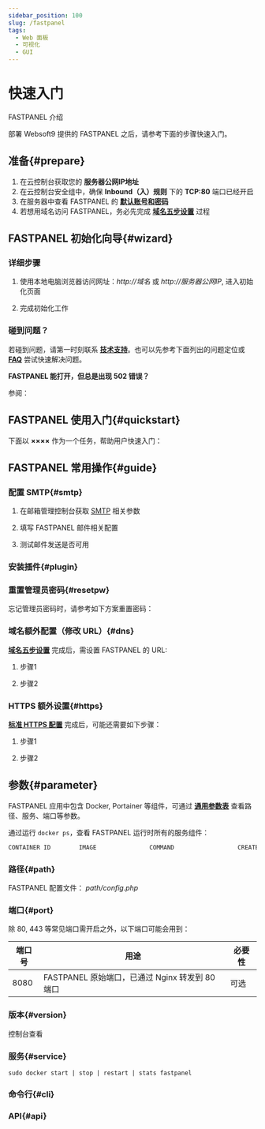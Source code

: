 ```yaml
---
sidebar_position: 100
slug: /fastpanel
tags:
  - Web 面板
  - 可视化
  - GUI
---
```


# 快速入门

FASTPANEL 介绍

部署 Websoft9 提供的 FASTPANEL 之后，请参考下面的步骤快速入门。

## 准备{#prepare}

1. 在云控制台获取您的 **服务器公网IP地址** 
2. 在云控制台安全组中，确保 **Inbound（入）规则** 下的 **TCP:80** 端口已经开启
3. 在服务器中查看 FASTPANEL 的 **[默认账号和密码](./user/credentials)**  
4. 若想用域名访问 FASTPANEL，务必先完成 **[域名五步设置](./administrator/domain_step)** 过程

## FASTPANEL 初始化向导{#wizard}

### 详细步骤

1. 使用本地电脑浏览器访问网址：*http://域名* 或 *http://服务器公网IP*, 进入初始化页面

2. 完成初始化工作

### 碰到问题？

若碰到问题，请第一时刻联系 **[技术支持](./helpdesk)**。也可以先参考下面列出的问题定位或  **[FAQ](./faq#setup)** 尝试快速解决问题。

**FASTPANEL 能打开，但总是出现 502 错误？**  

参阅：

## FASTPANEL 使用入门{#quickstart}

下面以 **××××** 作为一个任务，帮助用户快速入门：

## FASTPANEL 常用操作{#guide}

### 配置 SMTP{#smtp}

1. 在邮箱管理控制台获取 [SMTP](./administrator/smtp) 相关参数

2. 填写 FASTPANEL 邮件相关配置

3. 测试邮件发送是否可用

### 安装插件{#plugin}

### 重置管理员密码{#resetpw}

忘记管理员密码时，请参考如下方案重置密码：  

### 域名额外配置（修改 URL）{#dns}

**[域名五步设置](./administrator/domain_step)** 完成后，需设置 FASTPANEL 的 URL:  

1. 步骤1

2. 步骤2

### HTTPS 额外设置{#https}

**[标准 HTTPS 配置](./administrator/domain_https)** 完成后，可能还需要如下步骤： 

1. 步骤1

2. 步骤2

## 参数{#parameter}

FASTPANEL 应用中包含 Docker, Portainer 等组件，可通过 **[通用参数表](./administrator/parameter)** 查看路径、服务、端口等参数。 

通过运行 `docker ps`，查看 FASTPANEL 运行时所有的服务组件：   

```bash
CONTAINER ID        IMAGE               COMMAND                  CREATED             STATUS              PORTS                                NAMES
```

### 路径{#path}

FASTPANEL 配置文件： *path/config.php*    

### 端口{#port}

除 80, 443 等常见端口需开启之外，以下端口可能会用到：  

| 端口号 | 用途                                          | 必要性 |
| ------ | --------------------------------------------- | ------ |
| 8080   | FASTPANEL 原始端口，已通过 Nginx 转发到 80 端口 | 可选   |

### 版本{#version}

控制台查看

### 服务{#service}

```shell
sudo docker start | stop | restart | stats fastpanel
```

### 命令行{#cli}

### API{#api}